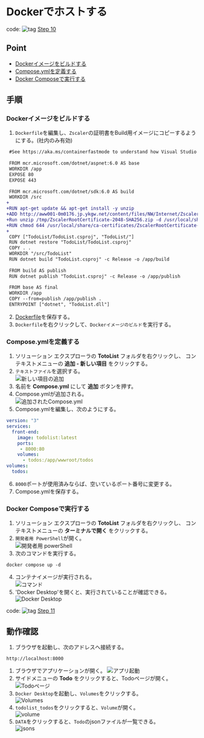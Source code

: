 # Dockerでホストする
code: ![tag](../Images/tag.png) [Step 10](https://github.com/04100149/TodoList/releases/tag/step10)  

## Point
- [Dockerイメージをビルドする](#docker%E3%82%A4%E3%83%A1%E3%83%BC%E3%82%B8%E3%82%92%E3%83%93%E3%83%AB%E3%83%89%E3%81%99%E3%82%8B)
- [Compose.ymlを定義する](#composeyml%E3%82%92%E5%AE%9A%E7%BE%A9%E3%81%99%E3%82%8B)
- [Docker Composeで実行する](#docker-compose%E3%81%A7%E5%AE%9F%E8%A1%8C%E3%81%99%E3%82%8B)

## 手順
### Dockerイメージをビルドする
1. `Dockerfile`を編集し、`Zscaler`の証明書をBuild用イメージにコピーするようにする。(社内のみ有効)        
```diff
 #See https://aka.ms/containerfastmode to understand how Visual Studio uses this Dockerfile to build your images for faster debugging.
 
 FROM mcr.microsoft.com/dotnet/aspnet:6.0 AS base
 WORKDIR /app
 EXPOSE 80
 EXPOSE 443
 
 FROM mcr.microsoft.com/dotnet/sdk:6.0 AS build
 WORKDIR /src
+
+RUN apt-get update && apt-get install -y unzip
+ADD http://aww001-0m0176.jp.ykgw.net/content/files/NW/Internet/ZscalerRootCertificate-2048-SHA256.zip /tmp
+Run unzip /tmp/ZscalerRootCertificate-2048-SHA256.zip -d /usr/local/share/ca-certificates/
+RUN chmod 644 /usr/local/share/ca-certificates/ZscalerRootCertificate-2048-SHA256.crt && update-ca-certificates
+
 COPY ["TodoList/TodoList.csproj", "TodoList/"]
 RUN dotnet restore "TodoList/TodoList.csproj"
 COPY . .
 WORKDIR "/src/TodoList"
 RUN dotnet build "TodoList.csproj" -c Release -o /app/build
 
 FROM build AS publish
 RUN dotnet publish "TodoList.csproj" -c Release -o /app/publish
 
 FROM base AS final
 WORKDIR /app
 COPY --from=publish /app/publish .
 ENTRYPOINT ["dotnet", "TodoList.dll"]
```
2. [Dockerfile]()を保存する。
3. `Dockerfile`を右クリックして、`Dockerイメージのビルド`を実行する。
### Compose.ymlを定義する
1. ソリューション エクスプローラの **TotoList** フォルダを右クリックし、 コンテキストメニューの **追加 - 新しい項目** をクリックする。
1. `テキストファイル`を選択する。  
![新しい項目の追加](../Images/docker-1.png)
1. 名前を **Compose.yml** にして **追加** ボタンを押す。
1. Compose.ymlが追加される。  
![追加されたCompose.yml](../Images/docker-2.png)
1. Compose.ymlを編集し、次のようにする。    
```YAML
version: "3"
services:
  front-end:
    image: todolist:latest
    ports:
     - 8000:80
    volumes:
      - todos:/app/wwwroot/todos
volumes:
  todos:
```
6. `8000`ポートが使用済みならば、空いているポート番号に変更する。  
1. Compose.ymlを保存する。
### Docker Composeで実行する
1. ソリューション エクスプローラの **TotoList** フォルダを右クリックし、 コンテキストメニューの **ターミナルで開く** をクリックする。
1. `開発者用 PowerShell`が開く。  
![開発者用 powerShell](../Images/docker-3.png)
1. 次のコマンドを実行する。  
```
docker compose up -d
```
4. コンテナイメージが実行される。  
![コマンド](../Images/docker-4.png)
5. 'Docker Desktop'を開くと、実行されていることが確認できる。  
![Docker Desktop](../Images/docker-5.png)


code: ![tag](../Images/tag.png) [Step 11](https://github.com/04100149/TodoList/releases/tag/step11)  

## 動作確認
1. ブラウザを起動し、次のアドレスへ接続する。  
```
http://localhost:8000
```
1. ブラウザでアプリケーションが開く。 
![アプリ起動](../Images/docker-6.png)
1. サイドメニューの **Todo** をクリックすると、Todoページが開く。    
![Todoページ](../Images/docker-7.png)
1. `Docker Desktop`を起動し、`Volumes`をクリックする。  
![Volumes](../Images/docker-8.png)
1. `todolist_todos`をクリックすると、`Volume`が開く。  
![volume](../Images/docker-9.png)
1. `DATA`をクリックすると、`Todo`のjsonファイルが一覧できる。    
![jsons](../Images/docker-10.png)

